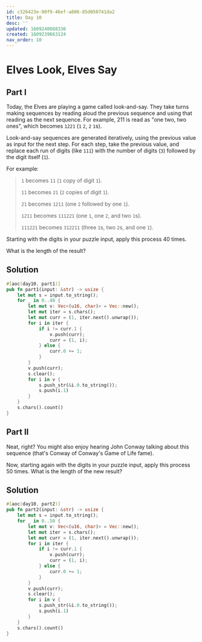 ```yaml
---
id: c326423e-90f9-46ef-a806-85d050741da2
title: Day 10
desc: ''
updated: 1609240088330
created: 1609239663124
nav_order: 10
---
```


# Elves Look, Elves Say

## Part I

Today, the Elves are playing a game called look-and-say. They take turns making sequences by reading aloud the previous sequence and using that reading as the next sequence. For example, 211 is read as "one two, two ones", which becomes `1221` (`1` `2`, `2` `1`s).

Look-and-say sequences are generated iteratively, using the previous value as input for the next step. For each step, take the previous value, and replace each run of digits (like `111`) with the number of digits (`3`) followed by the digit itself (`1`).

For example:

>`1` becomes `11` (`1` copy of digit `1`).
>
>`11` becomes `21` (`2` copies of digit `1`).
>
>`21` becomes `1211` (one `2` followed by one `1`).
>
>`1211` becomes `111221` (one `1`, one `2`, and two `1`s).
>
>`111221` becomes `312211` (three `1`s, two `2`s, and one `1`).

Starting with the digits in your puzzle input, apply this process 40 times.

 What is the length of the result?

## Solution

```rust
#[aoc(day10, part1)]
pub fn part1(input: &str) -> usize {
    let mut s = input.to_string();
    for _ in 0..40 {
        let mut v: Vec<(u16, char)> = Vec::new();
        let mut iter = s.chars();
        let mut curr = (1, iter.next().unwrap());
        for i in iter {
            if i != curr.1 {
                v.push(curr);
                curr = (1, i);
            } else {
                curr.0 += 1;
            }
        }
        v.push(curr);
        s.clear();
        for i in v {
            s.push_str(&i.0.to_string());
            s.push(i.1)
        }
    }
    s.chars().count()
}
```
## Part II

Neat, right? You might also enjoy hearing John Conway talking about this sequence (that's Conway of Conway's Game of Life fame).

Now, starting again with the digits in your puzzle input, apply this process 50 times. What is the length of the new result?

## Solution

```rust
#[aoc(day10, part2)]
pub fn part2(input: &str) -> usize {
    let mut s = input.to_string();
    for _ in 0..50 {
        let mut v: Vec<(u16, char)> = Vec::new();
        let mut iter = s.chars();
        let mut curr = (1, iter.next().unwrap());
        for i in iter {
            if i != curr.1 {
                v.push(curr);
                curr = (1, i);
            } else {
                curr.0 += 1;
            }
        }
        v.push(curr);
        s.clear();
        for i in v {
            s.push_str(&i.0.to_string());
            s.push(i.1)
        }
    }
    s.chars().count()
}
```
